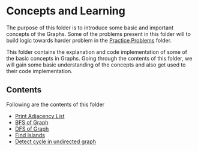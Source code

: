 # Concepts and Learning

The purpose of this folder is to introduce some basic and important concepts of the Graphs. Some of the problems present in this folder will to build logic towards harder problem in the [Practice Problems](../Practice%20Problems) folder.

This folder contains the explanation and code implementation of some of the basic concepts in Graphs. Going through the contents of this folder, we will gain some basic understanding of the concepts and also get used to their code implementation.

## Contents

Following are the contents of this folder

* [Print Adjacency List](./Print%20adjacency%20list)
* [BFS of Graph](./BFS%20of%20graph)
* [DFS of Graph](./DFS%20of%20graph)
* [Find Islands](./Find%20islands)
* [Detect cycle in undirected graph](./Detect%20cycle%20in%20undirected%20graph)
